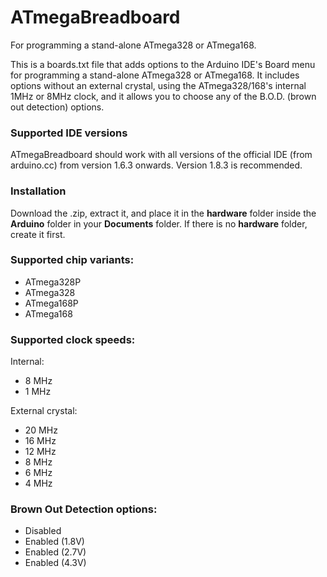 ATmegaBreadboard
================

For programming a stand-alone ATmega328 or ATmega168.


This is a boards.txt file that adds options to the Arduino IDE's Board menu for programming a stand-alone ATmega328 or ATmega168. It includes options without an external crystal, using the ATmega328/168's internal 1MHz or 8MHz clock, and it allows you to choose any of the B.O.D. (brown out detection) options.

### Supported IDE versions

ATmegaBreadboard should work with all versions of the official IDE (from arduino.cc) from version 1.6.3 onwards. Version 1.8.3 is recommended.

### Installation

Download the .zip, extract it, and place it in the **hardware** folder inside the **Arduino** folder in your **Documents** folder. If there is no **hardware** folder, create it first.

### Supported chip variants:

* ATmega328P
* ATmega328
* ATmega168P
* ATmega168

### Supported clock speeds:

Internal:
* 8 MHz
* 1 MHz

External crystal:
* 20 MHz
* 16 MHz
* 12 MHz
* 8 MHz
* 6 MHz
* 4 MHz

### Brown Out Detection options:

* Disabled
* Enabled (1.8V)
* Enabled (2.7V)
* Enabled (4.3V)
